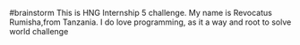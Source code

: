 #brainstorm
This is HNG Internship 5 challenge.
My name is Revocatus Rumisha,from Tanzania.
I do love programming, as it a way and root to solve world challenge 
